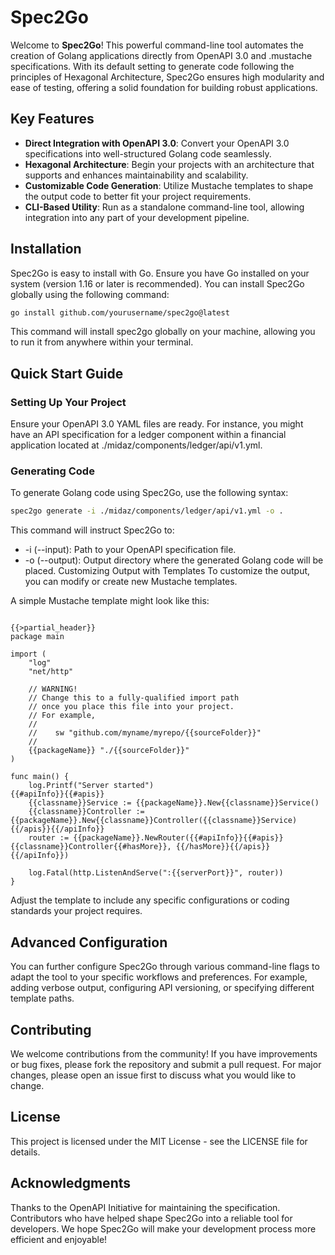 # Spec2Go

Welcome to **Spec2Go**! This powerful command-line tool automates the creation of Golang applications directly from OpenAPI 3.0 and .mustache specifications. With its default setting to generate code following the principles of Hexagonal Architecture, Spec2Go ensures high modularity and ease of testing, offering a solid foundation for building robust applications.

## Key Features

- **Direct Integration with OpenAPI 3.0**: Convert your OpenAPI 3.0 specifications into well-structured Golang code seamlessly.
- **Hexagonal Architecture**: Begin your projects with an architecture that supports and enhances maintainability and scalability.
- **Customizable Code Generation**: Utilize Mustache templates to shape the output code to better fit your project requirements.
- **CLI-Based Utility**: Run as a standalone command-line tool, allowing integration into any part of your development pipeline.

## Installation

Spec2Go is easy to install with Go. Ensure you have Go installed on your system (version 1.16 or later is recommended). You can install Spec2Go globally using the following command:

```sh
go install github.com/yourusername/spec2go@latest
```

This command will install spec2go globally on your machine, allowing you to run it from anywhere within your terminal.

## Quick Start Guide

### Setting Up Your Project
Ensure your OpenAPI 3.0 YAML files are ready. For instance, you might have an API specification for a ledger component within a financial application located at ./midaz/components/ledger/api/v1.yml.

### Generating Code
To generate Golang code using Spec2Go, use the following syntax:

```sh
spec2go generate -i ./midaz/components/ledger/api/v1.yml -o .
```

This command will instruct Spec2Go to:

- -i (--input): Path to your OpenAPI specification file.
- -o (--output): Output directory where the generated Golang code will be placed.
Customizing Output with Templates
To customize the output, you can modify or create new Mustache templates. 

A simple Mustache template might look like this:

```

{{>partial_header}}
package main

import (
	"log"
	"net/http"

	// WARNING!
	// Change this to a fully-qualified import path
	// once you place this file into your project.
	// For example,
	//
	//    sw "github.com/myname/myrepo/{{sourceFolder}}"
	//
	{{packageName}} "./{{sourceFolder}}"
)

func main() {
	log.Printf("Server started")
{{#apiInfo}}{{#apis}}
	{{classname}}Service := {{packageName}}.New{{classname}}Service()
	{{classname}}Controller := {{packageName}}.New{{classname}}Controller({{classname}}Service)
{{/apis}}{{/apiInfo}}
	router := {{packageName}}.NewRouter({{#apiInfo}}{{#apis}}{{classname}}Controller{{#hasMore}}, {{/hasMore}}{{/apis}}{{/apiInfo}})

	log.Fatal(http.ListenAndServe(":{{serverPort}}", router))
}
```

Adjust the template to include any specific configurations or coding standards your project requires.

## Advanced Configuration
You can further configure Spec2Go through various command-line flags to adapt the tool to your specific workflows and preferences. For example, adding verbose output, configuring API versioning, or specifying different template paths.

## Contributing
We welcome contributions from the community! If you have improvements or bug fixes, please fork the repository and submit a pull request. For major changes, please open an issue first to discuss what you would like to change.

## License
This project is licensed under the MIT License - see the LICENSE file for details.

## Acknowledgments
Thanks to the OpenAPI Initiative for maintaining the specification.
Contributors who have helped shape Spec2Go into a reliable tool for developers.
We hope Spec2Go will make your development process more efficient and enjoyable!

